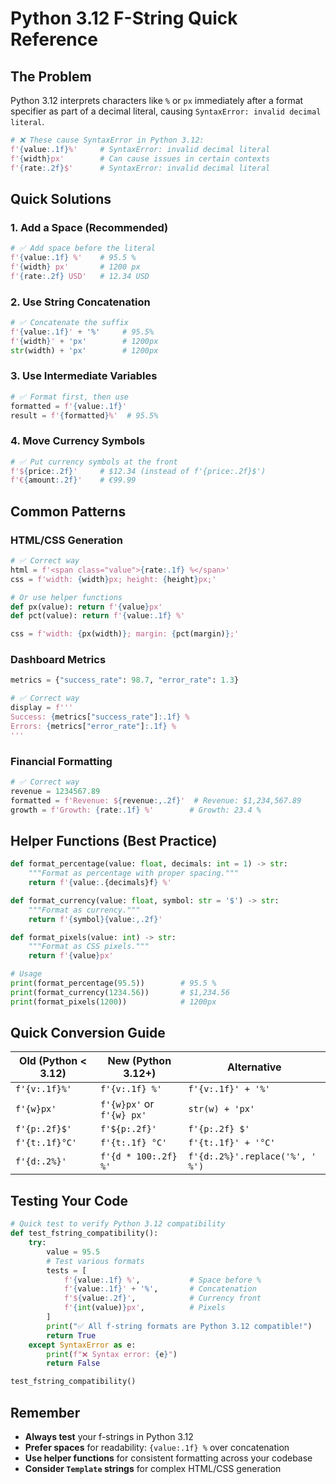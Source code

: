 # Python 3.12 F-String Quick Reference

## The Problem
Python 3.12 interprets characters like `%` or `px` immediately after a format specifier as part of a decimal literal, causing `SyntaxError: invalid decimal literal`.

```python
# ❌ These cause SyntaxError in Python 3.12:
f'{value:.1f}%'     # SyntaxError: invalid decimal literal
f'{width}px'        # Can cause issues in certain contexts
f'{rate:.2f}$'      # SyntaxError: invalid decimal literal
```

## Quick Solutions

### 1. **Add a Space** (Recommended)
```python
# ✅ Add space before the literal
f'{value:.1f} %'    # 95.5 %
f'{width} px'       # 1200 px
f'{rate:.2f} USD'   # 12.34 USD
```

### 2. **Use String Concatenation**
```python
# ✅ Concatenate the suffix
f'{value:.1f}' + '%'     # 95.5%
f'{width}' + 'px'        # 1200px
str(width) + 'px'        # 1200px
```

### 3. **Use Intermediate Variables**
```python
# ✅ Format first, then use
formatted = f'{value:.1f}'
result = f'{formatted}%'  # 95.5%
```

### 4. **Move Currency Symbols**
```python
# ✅ Put currency symbols at the front
f'${price:.2f}'     # $12.34 (instead of f'{price:.2f}$')
f'€{amount:.2f}'    # €99.99
```

## Common Patterns

### HTML/CSS Generation
```python
# ✅ Correct way
html = f'<span class="value">{rate:.1f} %</span>'
css = f'width: {width}px; height: {height}px;'

# Or use helper functions
def px(value): return f'{value}px'
def pct(value): return f'{value:.1f} %'

css = f'width: {px(width)}; margin: {pct(margin)};'
```

### Dashboard Metrics
```python
metrics = {"success_rate": 98.7, "error_rate": 1.3}

# ✅ Correct way
display = f'''
Success: {metrics["success_rate"]:.1f} %
Errors: {metrics["error_rate"]:.1f} %
'''
```

### Financial Formatting
```python
# ✅ Correct way
revenue = 1234567.89
formatted = f'Revenue: ${revenue:,.2f}'  # Revenue: $1,234,567.89
growth = f'Growth: {rate:.1f} %'        # Growth: 23.4 %
```

## Helper Functions (Best Practice)

```python
def format_percentage(value: float, decimals: int = 1) -> str:
    """Format as percentage with proper spacing."""
    return f'{value:.{decimals}f} %'

def format_currency(value: float, symbol: str = '$') -> str:
    """Format as currency."""
    return f'{symbol}{value:,.2f}'

def format_pixels(value: int) -> str:
    """Format as CSS pixels."""
    return f'{value}px'

# Usage
print(format_percentage(95.5))        # 95.5 %
print(format_currency(1234.56))       # $1,234.56
print(format_pixels(1200))            # 1200px
```

## Quick Conversion Guide

| Old (Python < 3.12) | New (Python 3.12+) | Alternative |
|---------------------|-------------------|-------------|
| `f'{v:.1f}%'` | `f'{v:.1f} %'` | `f'{v:.1f}' + '%'` |
| `f'{w}px'` | `f'{w}px'` or `f'{w} px'` | `str(w) + 'px'` |
| `f'{p:.2f}$'` | `f'${p:.2f}'` | `f'{p:.2f} $'` |
| `f'{t:.1f}°C'` | `f'{t:.1f} °C'` | `f'{t:.1f}' + '°C'` |
| `f'{d:.2%}'` | `f'{d * 100:.2f} %'` | `f'{d:.2%}'.replace('%', ' %')` |

## Testing Your Code

```python
# Quick test to verify Python 3.12 compatibility
def test_fstring_compatibility():
    try:
        value = 95.5
        # Test various formats
        tests = [
            f'{value:.1f} %',           # Space before %
            f'{value:.1f}' + '%',       # Concatenation
            f'${value:.2f}',            # Currency front
            f'{int(value)}px',          # Pixels
        ]
        print("✅ All f-string formats are Python 3.12 compatible!")
        return True
    except SyntaxError as e:
        print(f"❌ Syntax error: {e}")
        return False

test_fstring_compatibility()
```

## Remember
- **Always test** your f-strings in Python 3.12
- **Prefer spaces** for readability: `{value:.1f} %` over concatenation
- **Use helper functions** for consistent formatting across your codebase
- **Consider `Template` strings** for complex HTML/CSS generation